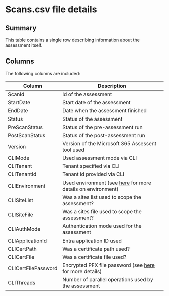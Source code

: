 # Scans.csv file details

## Summary

This table contains a single row describing information about the assessment itself.

## Columns

The following columns are included:

Column | Description
-------|------------
ScanId | Id of the assessment
StartDate | Start date of the assessment
EndDate | Date when the assessment finished
Status | Status of the assessment
PreScanStatus | Status of the pre-assessment run
PostScanStatus | Status of the post-assessment run
Version | Version of the Microsoft 365 Assessent tool used
CLIMode | Used assessment mode via CLI
CLITenant | Tenant specified via CLI
CLITenantId | Tenant id provided via CLI
CLIEnvironment | Used environment (see [here](../using-the-assessment-tool/configuration.md) for more details on environment)
CLISiteList | Was a sites list used to scope the assessment?
CLISiteFile | Was a sites file used to scope the assessment?
CLIAuthMode | Authentication mode used for the assessment
CLIApplicationId | Entra application ID used
CLICertPath | Was a certificate path used?
CLICertFile | Was a certificate file used?
CLICertFilePassword | Encrypted PFX file password (see [here](../using-the-assessment-tool/assess-start.md#authentication-configuration) for more details)
CLIThreads | Number of parallel operations used by the assessment
